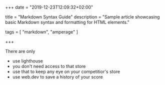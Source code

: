 +++
date = "2019-12-23T12:09:32+02:00"

title = "Markdown Syntax Guide"
description = "Sample article showcasing basic Markdown syntax and formatting for HTML elements."

tags = [
    "markdown",
    "amperage"
]

+++

There are only

- use lighthouse
- you don't need access to that store
- use that to keep any eye on your competitior's store
- use web.dev to save a history of your score
